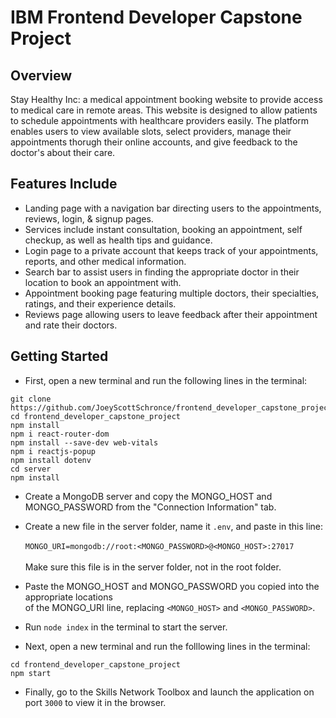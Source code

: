 # **IBM Frontend Developer Capstone Project**

## **Overview**
Stay Healthy Inc: a medical appointment booking website to provide access to medical care in remote areas. 
This website is designed to allow patients to schedule appointments with healthcare providers easily.
The platform enables users to view available slots, select providers, manage their appointments thorugh their online accounts, and give feedback to the doctor's about their care.

## **Features Include**
* Landing page with a navigation bar directing users to the appointments, reviews, login, & signup pages.
* Services include instant consultation, booking an appointment, self checkup, as well as health tips and guidance.
* Login page to a private account that keeps track of your appointments, reports, and other medical information.
* Search bar to assist users in finding the appropriate doctor in their location to book an appointment with.
* Appointment booking page featuring multiple doctors, their specialties, ratings, and their experience details.
* Reviews page allowing users to leave feedback after their appointment and rate their doctors.

## **Getting Started**
* First, open a new terminal and run the following lines in the terminal:

```
git clone https://github.com/JoeyScottSchronce/frontend_developer_capstone_project
cd frontend_developer_capstone_project 
npm install
npm i react-router-dom
npm install --save-dev web-vitals
npm i reactjs-popup
npm install dotenv
cd server
npm install
```

* Create a MongoDB server and copy the MONGO_HOST and MONGO_PASSWORD from the "Connection Information" tab.
  
* Create a new file in the server folder, name it `.env`, and paste in this line: <br>
<br> ```MONGO_URI=mongodb://root:<MONGO_PASSWORD>@<MONGO_HOST>:27017``` <br>
<br> Make sure this file is in the server folder, not in the root folder.
  
* Paste the MONGO_HOST and MONGO_PASSWORD you copied into the appropriate locations <br>
of the MONGO_URI line, replacing `<MONGO_HOST>` and `<MONGO_PASSWORD>`.

* Run `node index` in the terminal to start the server.

* Next, open a new terminal and run the folllowing lines in the terminal:

```
cd frontend_developer_capstone_project
npm start
```

* Finally, go to the Skills Network Toolbox and launch the application on port `3000` to view it in the browser.


